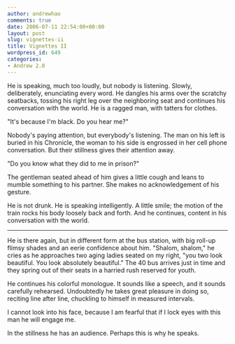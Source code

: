 ```yaml
---
author: andrewhao
comments: true
date: 2006-07-11 22:54:00+00:00
layout: post
slug: vignettes-ii
title: Vignettes II
wordpress_id: 649
categories:
- Andrew 2.0
---
```


He is speaking, much too loudly, but nobody is listening. Slowly, deliberately, enunciating every word. He dangles his arms over the scratchy seatbacks, tossing his right leg over the neighboring seat and continues his conversation with the world. He is a ragged man, with tatters for clothes.  
  
"It's because I'm black. Do you hear me?"  
  
Nobody's paying attention, but everybody's listening. The man on his left is buried in his Chronicle, the woman to his side is engrossed in her cell phone conversation. But their stillness gives their attention away.  
  
"Do you know what they did to me in prison?"   
  
The gentleman seated ahead of him gives a little cough and leans to mumble something to his partner. She makes no acknowledgement of his gesture.  
  
He is not drunk. He is speaking intelligently. A little smile; the motion of the train rocks his body loosely back and forth. And he continues, content in his conversation with the world.  
  
---  
  
He is there again, but in different form at the bus station, with big roll-up flimsy shades and an eerie confidence about him. "Shalom, shalom," he cries as he approaches two aging ladies seated on my right, "you two look beautiful. You look absolutely beautiful." The 40 bus arrives just in time and they spring out of their seats in a harried rush reserved for youth.   
  
He continues his colorful monologue. It sounds like a speech, and it sounds carefully rehearsed. Undoubtedly he takes great pleasure in doing so, reciting line after line, chuckling to himself in measured intervals.  
  
I cannot look into his face, because I am fearful that if I lock eyes with this man he will engage me.  
  
In the stillness he has an audience. Perhaps this is why he speaks.  
  
  
  
  

